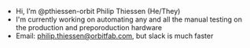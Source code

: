 - Hi, I’m @pthiessen-orbit Philip Thiessen (He/They)
- I'm currently working on automating any and all the manual testing on the production and preporoduction hardware
- Email: philip.thiessen@orbitfab.com, but slack is much faster
<!---
pthiessen-orbit/pthiessen-orbit is a ✨ special ✨ repository because its `README.md` (this file) appears on your GitHub profile.
You can click the Preview link to take a look at your changes.
--->
